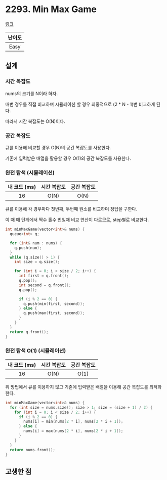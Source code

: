 # 2293. Min Max Game

[링크](https://leetcode.com/problems/min-max-game/)

| 난이도 |
| :----: |
|  Easy  |

## 설계

### 시간 복잡도

nums의 크기를 N이라 하자.

매번 경우를 직접 비교하며 시뮬레이션 할 경우 최종적으로 (2 * N - 1)번 비교하게 된다.

따라서 시간 복잡도는 O(N)이다.

### 공간 복잡도

큐를 이용해 비교할 경우 O(N)의 공간 복잡도를 사용한다.

기존에 입력받은 배열을 활용할 경우 O(1)의 공간 복잡도를 사용한다.

### 완전 탐색 (시뮬레이션)

| 내 코드 (ms) | 시간 복잡도 | 공간 복잡도 |
| :----------: | :---------: | :---------: |
|      16      |    O(N)     |    O(N)     |

큐를 이용해 각 경우마다 첫번째, 두번째 원소를 비교하며 정답을 구한다.

이 때 매 단계에서 짝수 홀수 번일때 비교 연산이 다르므로, step별로 비교한다.

```cpp
int minMaxGame(vector<int>& nums) {
  queue<int> q;

  for (int& num : nums) {
    q.push(num);
  }
  while (q.size() > 1) {
    int size = q.size();

    for (int i = 0; i < size / 2; i++) {
      int first = q.front();
      q.pop();
      int second = q.front();
      q.pop();

      if (i % 2 == 0) {
        q.push(min(first, second));
      } else {
        q.push(max(first, second));
      }
    }
  }
  return q.front();
}
```

### 완전 탐색 O(1) (시뮬레이션)

| 내 코드 (ms) | 시간 복잡도 | 공간 복잡도 |
| :----------: | :---------: | :---------: |
|      16      |    O(N)     |    O(1)     |

위 방법에서 큐를 이용하지 않고 기존에 입력받은 배열을 이용해 공간 복잡도를 최적화한다.

```cpp
int minMaxGame(vector<int>& nums) {
  for (int size = nums.size(); size > 1; size = (size + 1) / 2) {
    for (int i = 0; i < size / 2; i++) {
      if (i % 2 == 0) {
        nums[i] = min(nums[2 * i], nums[2 * i + 1]);
      } else {
        nums[i] = max(nums[2 * i], nums[2 * i + 1]);
      }
    }
  }
  return nums.front();
}
```

## 고생한 점

